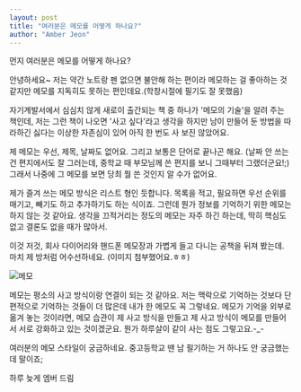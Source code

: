 ```yaml
---
layout: post
title: "여러분은 메모를 어떻게 하나요?"
author: "Amber Jeon"
---
```

먼지 여러분은 메모를 어떻게 하나요?

안녕하세요~
저는 약간 노트랑 펜 없으면 불안해 하는 편이라 메모하는 걸 좋아하는 것 같지만
메모를 지독히도 못하는 편인데요.(학창시절에 필기도 잘 못했음)

자기계발서에서 심심치 않게 새로이 출간되는 책 중 하나가 '메모의 기술'을 알려 주는 책인데,
저는 그런 책이 나오면 '사고 싶다'라고 생각을 하지만 남이 만들어 둔 방법을 따라하긴 싫다는 이상한 자존심이 있어 아직 한 번도 사 보진 않았어요.

제 메모는 우선, 제목, 날짜도 없어요. 그리고 보통은 단어로 끝나곤 해요.
(날짜 안 쓰는 건 편지에서도 잘 그러는데,
중학교 때 부모님께 쓴 편지를 보니 그때부터 그랬더군요!;)
그래서 나중에 그 메모를 보면 당최 뭘 쓴 것인지 알 수가 없어요.

제가 즐겨 쓰는 메모 방식은 리스트 형인 듯합니다.
목록을 적고, 필요하면 우선 순위를 매기고, 빼기도 하고 추가하기도 하는 식이죠.
그런데 뭔가 정보를 기억하기 위한 메모는 하지 않는 것 같아요.
생각을 끄적거리는 정도의 메모는 자주 하긴 하는데,
딱히 핵심도 없고 결론도 없을 때가 많아서.

이것 저것, 회사 다이어리와 핸드폰 메모장과 가볍게 들고 다니는 공책을 뒤져 봤는데.
마치 제 방처럼 어수선하네요. (이미지 첨부했어요.ㅎㅎ)

![메모](https://teamdust.github.io/assets/images/memo.jpg)

메모는 평소의 사고 방식이랑 연결이 되는 것 같아요.
저는 맥락으로 기억하는 것보다 단편적으로 기억하는 것들이 더 많은데
내가 한 메모도 꼭 그렇네요. 메모가 기억을 외부로 옮겨 놓는 것이라면,
메모 습관이 제 사고 방식을 만들고 제 사고 방식이 메모를 만들어서 서로 강화하고 있는 것이겠군요.
뭔가 하루살이 같이 사는 점도 그렇고요.-_-

여러분의 메모 스타일이 궁금하네요.
중고등학교 땐 남 필기하는 거 하나도 안 궁금했는데 말이죠;


하루 늦게
엠버 드림

